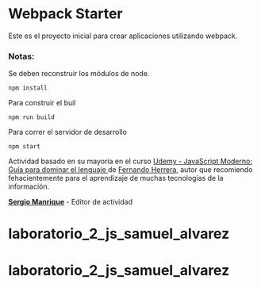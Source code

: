 # Webpack Starter

Este es el proyecto inicial para crear aplicaciones utilizando webpack.

### Notas:
Se deben reconstruir los módulos de node.

`npm install`

Para construir el buil

`npm run build`

Para correr el servidor de desarrollo

`npm start`

Actividad basado en su mayoría en el curso [Udemy - JavaScript Moderno: Guía para dominar el lenguaje ](https://www.udemy.com/course/javascript-fernando-herrera/) de [Fernando Herrera](https://fernando-herrera.com/#/), autor que recomiendo fehacientemente para el aprendizaje de muchas tecnologías de la información.

[**Sergio Manrique**](https://www.linkedin.com/in/seraleman/) - Editor de actividad 
# laboratorio_2_js_samuel_alvarez
# laboratorio_2_js_samuel_alvarez
